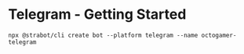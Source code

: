 # Telegram - Getting Started

```shell
npx @strabot/cli create bot --platform telegram --name octogamer-telegram
```

